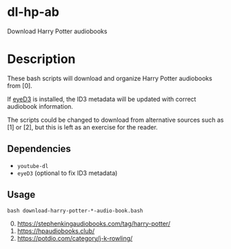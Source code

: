 # dl-hp-ab
Download Harry Potter audiobooks

# Description

These bash scripts will download and organize Harry Potter audiobooks from [0].

If [eyeD3](https://eyed3.readthedocs.io/en/latest/) is installed, the ID3 metadata will be updated with correct audiobook information.

The scripts could be changed to download from alternative sources such as [1] or [2], but this is left as an exercise for the reader.

## Dependencies

* `youtube-dl`
* `eyeD3` (optional to fix ID3 metadata)

## Usage

```
bash download-harry-potter-*-audio-book.bash
```

0. https://stephenkingaudiobooks.com/tag/harry-potter/
0. https://hpaudiobooks.club/
0. https://potdio.com/category/j-k-rowling/

